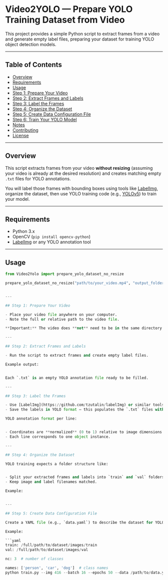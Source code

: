 # Video2YOLO — Prepare YOLO Training Dataset from Video

This project provides a simple Python script to extract frames from a video and generate empty label files, preparing your dataset for training YOLO object detection models.

---

## Table of Contents

- [Overview](#overview)  
- [Requirements](#requirements)  
- [Usage](#usage)  
- [Step 1: Prepare Your Video](#step-1-prepare-your-video)  
- [Step 2: Extract Frames and Labels](#step-2-extract-frames-and-labels)  
- [Step 3: Label the Frames](#step-3-label-the-frames)  
- [Step 4: Organize the Dataset](#step-4-organize-the-dataset)  
- [Step 5: Create Data Configuration File](#step-5-create-data-configuration-file)  
- [Step 6: Train Your YOLO Model](#step-6-train-your-yolo-model)  
- [Notes](#notes)  
- [Contributing](#contributing)  
- [License](#license)  

---

## Overview

This script extracts frames from your video **without resizing** (assuming your video is already at the desired resolution) and creates matching empty `.txt` files for YOLO annotations.

You will label those frames with bounding boxes using tools like [LabelImg](https://github.com/tzutalin/labelImg), organize the dataset, then use YOLO training code (e.g., [YOLOv5](https://github.com/ultralytics/yolov5)) to train your model.

---

## Requirements

- Python 3.x  
- OpenCV (`pip install opencv-python`)  
- [LabelImg](https://github.com/tzutalin/labelImg) or any YOLO annotation tool  

---

## Usage

```python
from Video2Yolo import prepare_yolo_dataset_no_resize

prepare_yolo_dataset_no_resize("path/to/your_video.mp4", "output_folder", skip_frames=1)


---

## Step 1: Prepare Your Video

- Place your video file anywhere on your computer.  
- Note the full or relative path to the video file.

**Important:** The video does **not** need to be in the same directory as the script, but you must specify the correct path when calling the function.

---

## Step 2: Extract Frames and Labels

- Run the script to extract frames and create empty label files.

Example output:


Each `.txt` is an empty YOLO annotation file ready to be filled.

---

## Step 3: Label the Frames

- Use [LabelImg](https://github.com/tzutalin/labelImg) or similar tools to open the images and draw bounding boxes.  
- Save the labels in YOLO format — this populates the `.txt` files with annotations.

YOLO annotation format per line:


- Coordinates are **normalized** (0 to 1) relative to image dimensions.  
- Each line corresponds to one object instance.

---

## Step 4: Organize the Dataset

YOLO training expects a folder structure like:


- Split your extracted frames and labels into `train` and `val` folders (e.g., 80% train, 20% val).  
- Keep image and label filenames matched.

Example:


---

## Step 5: Create Data Configuration File

Create a YAML file (e.g., `data.yaml`) to describe the dataset for YOLO training.

Example:

```yaml
train: /full/path/to/dataset/images/train
val: /full/path/to/dataset/images/val

nc: 3  # number of classes

names: ['person', 'car', 'dog']  # class names
python train.py --img 416 --batch 16 --epochs 50 --data /path/to/data.yaml --weights yolov5s.pt
